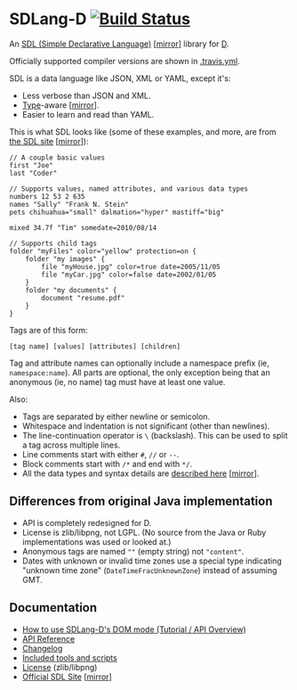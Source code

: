 SDLang-D [![Build Status](https://travis-ci.org/Abscissa/SDLang-D.svg)](https://travis-ci.org/Abscissa/SDLang-D)
========

An [SDL (Simple Declarative Language)](http://sdl.ikayzo.org/display/SDL/Language+Guide) [[mirror](https://web.archive.org/web/20150511173850/http://sdl.ikayzo.org/display/SDL/Language+Guide)] library for [D](http://dlang.org).

Officially supported compiler versions are shown in [.travis.yml](https://github.com/Abscissa/SDLang-D/blob/master/.travis.yml).

SDL is a data language like JSON, XML or YAML, except it's:
* Less verbose than JSON and XML.
* [Type](http://sdl.ikayzo.org/display/SDL/Language+Guide#LanguageGuide-literals)-aware [[mirror](https://web.archive.org/web/20150511173850/http://sdl.ikayzo.org/display/SDL/Language+Guide#LanguageGuide-literals)].
* Easier to learn and read than YAML.

This is what SDL looks like (some of these examples, and more, are from [the SDL site](http://sdl.ikayzo.org/display/SDL/Language+Guide) [[mirror](https://web.archive.org/web/20150511173850/http://sdl.ikayzo.org/display/SDL/Language+Guide)]):
```
// A couple basic values
first "Joe"
last "Coder"

// Supports values, named attributes, and various data types
numbers 12 53 2 635
names "Sally" "Frank N. Stein"
pets chihuahua="small" dalmation="hyper" mastiff="big"

mixed 34.7f "Tim" somedate=2010/08/14

// Supports child tags
folder "myFiles" color="yellow" protection=on {
    folder "my images" {
        file "myHouse.jpg" color=true date=2005/11/05
        file "myCar.jpg" color=false date=2002/01/05
    }
    folder "my documents" {
        document "resume.pdf"
    }
}
```

Tags are of this form:
```
[tag name] [values] [attributes] [children]
```

Tag and attribute names can optionally include a namespace prefix (ie, ```namespace:name```). All parts are optional, the only exception being that an anonymous (ie, no name) tag must have at least one value.

Also:
* Tags are separated by either newline or semicolon.
* Whitespace and indentation is not significant (other than newlines).
* The line-continuation operator is ```\``` (backslash). This can be used to split a tag across multiple lines.
* Line comments start with either ```#```, ```//``` or ```--```.
* Block comments start with ```/*``` and end with ```*/```.
* All the data types and syntax details are [described here](http://sdl.ikayzo.org/display/SDL/Language+Guide) [[mirror](https://web.archive.org/web/20150511173850/http://sdl.ikayzo.org/display/SDL/Language+Guide)].

Differences from original Java implementation
---------------------------------------------

* API is completely redesigned for D.
* License is zlib/libpng, not LGPL. (No source from the Java or Ruby implementations was used or looked at.)
* Anonymous tags are named ```""``` (empty string) not ```"content"```.
* Dates with unknown or invalid time zones use a special type indicating "unknown time zone" (```DateTimeFracUnknownZone```) instead of assuming GMT.

Documentation
-------------

* [How to use SDLang-D's DOM mode (Tutorial / API Overview)](https://github.com/Abscissa/SDLang-D/blob/master/HOWTO.md)
* [API Reference](http://semitwist.com/sdlang-d/sdlang.html)
* [Changelog](https://github.com/Abscissa/SDLang-D/blob/master/CHANGELOG.md)
* [Included tools and scripts](https://github.com/Abscissa/SDLang-D/blob/master/TOOLS.md)
* [License](https://github.com/Abscissa/SDLang-D/blob/master/LICENSE.txt) (zlib/libpng)
* [Official SDL Site](http://sdl.ikayzo.org/display/SDL/Home) [[mirror](https://web.archive.org/web/20150511173850/http://sdl.ikayzo.org/display/SDL/Home)]
